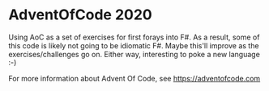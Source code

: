 # AdventOfCode 2020

Using AoC as a set of exercises for first forays into F#. As a result, some of 
this code is likely not going to be idiomatic F#. Maybe this'll improve as the
exercises/challenges go on. Either way, interesting to poke a new language :-)

For more information about Advent Of Code, see https://adventofcode.com
